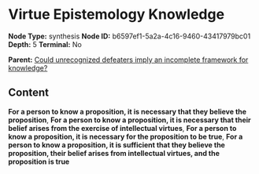 # Virtue Epistemology Knowledge

**Node Type:** synthesis
**Node ID:** b6597ef1-5a2a-4c16-9460-43417979bc01
**Depth:** 5
**Terminal:** No

**Parent:** [Could unrecognized defeaters imply an incomplete framework for knowledge?](could-unrecognized-defeaters-imply-an-incomplete-framework-for-knowledge-antithesis-a518f4d3-3923-434c-a5ee-028322a9d24e.md)

## Content

**For a person to know a proposition, it is necessary that they believe the proposition**, **For a person to know a proposition, it is necessary that their belief arises from the exercise of intellectual virtues**, **For a person to know a proposition, it is necessary for the proposition to be true**, **For a person to know a proposition, it is sufficient that they believe the proposition, their belief arises from intellectual virtues, and the proposition is true**

